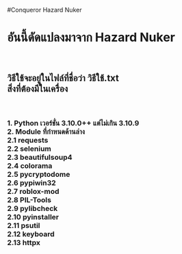 #Conqueror Hazard Nuker
<h1>อันนี้ดัดแปลงมาจาก Hazard Nuker</h1>
<br>
<h2>
วิธีใช้จะอยู่ในไฟล์ที่ชื่อว่า วิธีใช้.txt
<br>
สิ่งที่ต้องมีในเครื่อง
</h2>
<br>
<h3>
  1. Python เวอร์ชั่น 3.10.0++ แต่ไม่เกิน 3.10.9
  <br>
  2. Module ที่กำหนดด้านล่าง<br>
    2.1 requests<br>
    2.2 selenium<br>
    2.3 beautifulsoup4<br>
    2.4 colorama<br>
    2.5 pycryptodome<br>
    2.6 pypiwin32<br>
    2.7 roblox-mod<br>
    2.8 PIL-Tools<br>
    2.9 pylibcheck<br>
   2.10 pyinstaller<br>
   2.11 psutil<br>
   2.12 keyboard<br>
   2.13 httpx<br>
</h3>
